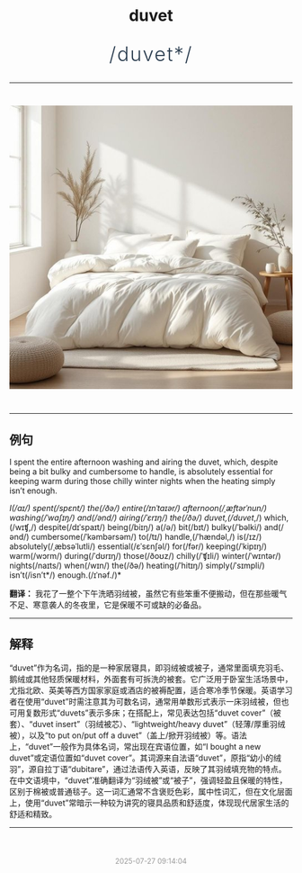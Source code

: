 <div align="center">

# duvet

<div style="margin: 30px 0;">
<h1 style="font-size: 2.5em; font-weight: 300; letter-spacing: 2px; margin: 0; color: #2c3e50;">
/duvet*/
</h1>
</div>

</div>

---

<div align="center" style="margin: 40px 0;">

![duvet](images/duvet.png)

</div>

---

## 例句

I spent the entire afternoon washing and airing the duvet, which, despite being a bit bulky and cumbersome to handle, is absolutely essential for keeping warm during those chilly winter nights when the heating simply isn’t enough.

*I(/aɪ/) spent(/spɛnt/) the(/ðə/) entire(/ɪnˈtaɪər/) afternoon(/ˌæftərˈnun/) washing(/ˈwɑʃɪŋ/) and(/ənd/) airing(/ˈɛrɪŋ/) the(/ðə/) duvet,(/duvet*,/) which,(/wɪʧ,/) despite(/dɪˈspaɪt/) being(/biɪŋ/) a(/ə/) bit(/bɪt/) bulky(/ˈbəlki/) and(/ənd/) cumbersome(/ˈkəmbərsəm/) to(/tɪ/) handle,(/ˈhændəl,/) is(/ɪz/) absolutely(/ˌæbsəˈlutli/) essential(/ɛˈsɛnʃəl/) for(/fər/) keeping(/ˈkipɪŋ/) warm(/wɔrm/) during(/ˈdʊrɪŋ/) those(/ðoʊz/) chilly(/ˈʧɪli/) winter(/ˈwɪntər/) nights(/naɪts/) when(/wɪn/) the(/ðə/) heating(/ˈhitɪŋ/) simply(/ˈsɪmpli/) isn’t(/isn’t*/) enough.(/ɪˈnəf./)*

**翻译：** 我花了一整个下午洗晒羽绒被，虽然它有些笨重不便搬动，但在那些暖气不足、寒意袭人的冬夜里，它是保暖不可或缺的必备品。

---

## 解释

“duvet”作为名词，指的是一种家居寝具，即羽绒被或被子，通常里面填充羽毛、鹅绒或其他轻质保暖材料，外面套有可拆洗的被套。它广泛用于卧室生活场景中，尤指北欧、英美等西方国家家庭或酒店的被褥配置，适合寒冷季节保暖。英语学习者在使用“duvet”时需注意其为可数名词，通常用单数形式表示一床羽绒被，但也可用复数形式“duvets”表示多床；在搭配上，常见表达包括“duvet cover”（被套）、“duvet insert”（羽绒被芯）、“lightweight/heavy duvet”（轻薄/厚重羽绒被），以及“to put on/put off a duvet”（盖上/掀开羽绒被）等。语法上，“duvet”一般作为具体名词，常出现在宾语位置，如“I bought a new duvet”或定语位置如“duvet cover”。其词源来自法语“duvet”，原指“幼小的绒羽”，源自拉丁语“dubitare”，通过法语传入英语，反映了其羽绒填充物的特点。在中文语境中，“duvet”准确翻译为“羽绒被”或“被子”，强调轻盈且保暖的特性，区别于棉被或普通毯子。这一词汇通常不含褒贬色彩，属中性词汇，但在文化层面上，使用“duvet”常暗示一种较为讲究的寝具品质和舒适度，体现现代居家生活的舒适和精致。


---

<div align="center" style="margin-top: 50px;">
<small style="color: #999; font-size: 0.9em;">2025-07-27 09:14:04</small>
</div>
